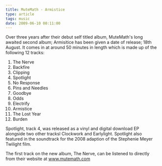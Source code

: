```yaml
---
title: MuteMath - Armistice
type: article
tags: music
date: 2009-06-10 00:11:00
---
```


Over three years after their debut self titled album, MuteMath's long awaited second album; Armisitice has been given a date of release; 18th August. It comes in at around 50 minutes in length which is made up of the following 12 tracks:

1. The Nerve
2. Backfire
3. Clipping
4. Spotlight
5. No Response
6. Pins and Needles
7. Goodbye
8. Odds
9. Electrify
10. Armistice
11. The Lost Year
12. Burden

Spotlight, track 4, was released as a vinyl and digital download EP alongside two other tracksl Clockwork and Earlylight. Spotlight also featured in the soundtrack for the 2008 adaption of the Stephenie Meyer Twilight film.

The first track on the new album, The Nerve, can be listened to directly from their website at <a href="http://www.mutemath.com/">www.mutemath.com</a>
